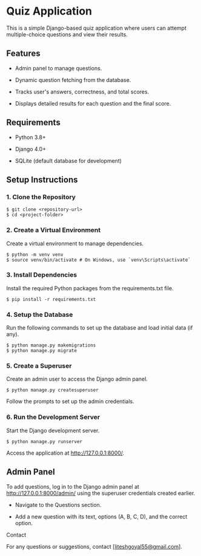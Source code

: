 # Quiz Application

This is a simple Django-based quiz application where users can attempt multiple-choice questions and view their results.

## Features

- Admin panel to manage questions.

- Dynamic question fetching from the database.

- Tracks user's answers, correctness, and total scores.

- Displays detailed results for each question and the final score.

## Requirements

- Python 3.8+

- Django 4.0+

- SQLite (default database for development)

## Setup Instructions

### 1. Clone the Repository
```
$ git clone <repository-url>
$ cd <project-folder>
```
### 2. Create a Virtual Environment

Create a virtual environment to manage dependencies.
```
$ python -m venv venv
$ source venv/bin/activate # On Windows, use `venv\Scripts\activate`
```
### 3. Install Dependencies

Install the required Python packages from the requirements.txt file.
```
$ pip install -r requirements.txt
```
### 4. Setup the Database

Run the following commands to set up the database and load initial data (if any).
```
$ python manage.py makemigrations
$ python manage.py migrate
```
### 5. Create a Superuser

Create an admin user to access the Django admin panel.
```
$ python manage.py createsuperuser
```
Follow the prompts to set up the admin credentials.

### 6. Run the Development Server

Start the Django development server.
```
$ python manage.py runserver
```
Access the application at http://127.0.0.1:8000/.

## Admin Panel

To add questions, log in to the Django admin panel at http://127.0.0.1:8000/admin/ using the superuser credentials created earlier.

- Navigate to the Questions section.

- Add a new question with its text, options (A, B, C, D), and the correct option.

Contact

For any questions or suggestions, contact [liteshgoyal55@gmail.com].
